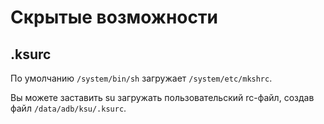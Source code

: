 # Скрытые возможности

## .ksurc

По умолчанию `/system/bin/sh` загружает `/system/etc/mkshrc`.

Вы можете заставить su загружать пользовательский rc-файл, создав файл `/data/adb/ksu/.ksurc`.